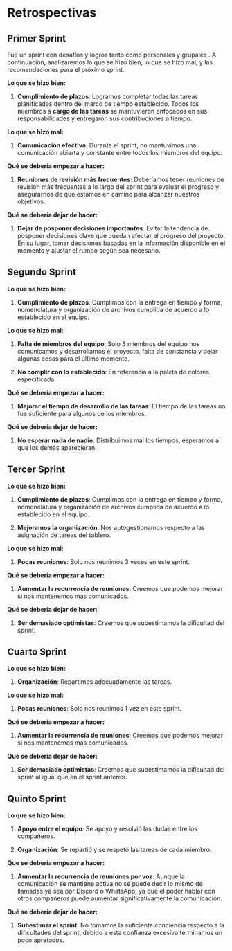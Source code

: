 # Retrospectivas

## Primer Sprint

Fue un sprint con desafíos y logros tanto como personales y grupales . A continuación, analizaremos lo que se hizo bien, lo que se hizo mal, y las recomendaciones para el próximo sprint.

**Lo que se hizo bien:**

1. **Cumplimiento de plazos**: Logramos completar todas las tareas planificadas dentro del marco de tiempo establecido. Todos los miembros a **cargo de las tareas** se mantuvieron enfocados en sus responsabilidades y entregaron sus contribuciones a tiempo.

**Lo que se hizo mal:**

1. **Comunicación efectiva**: Durante el sprint, no mantuvimos una comunicación abierta y constante entre todos los miembros del equipo.

**Qué se debería empezar a hacer:**

1. **Reuniones de revisión más frecuentes:** Deberíamos tener reuniones de revisión más frecuentes a lo largo del sprint para evaluar el progreso y asegurarnos de que estamos en camino para alcanzar nuestros objetivos.

**Qué se debería dejar de hacer:**

1. **Dejar de posponer decisiones importantes**: Evitar la tendencia de posponer decisiones clave que puedan afectar el progreso del proyecto. En su lugar, tomar decisiones basadas en la información disponible en el momento y ajustar el rumbo según sea necesario.

## Segundo Sprint

**Lo que se hizo bien:**

1. **Cumplimiento de plazos**: Cumplimos con la entrega en tiempo y forma, nomenclatura y organización de archivos cumplida de acuerdo a lo establecido en el equipo.

**Lo que se hizo mal:**

1. **Falta de miembros del equipo**: Solo 3 miembros del equipo nos comunicamos y desarrollamos el proyecto, falta de constancia y dejar algunas cosas para el último momento.

2. **No complir con lo establecido**: En referencia a la paleta de colores especificada.

**Qué se debería empezar a hacer:**

1. **Mejorar el tiempo de desarrollo de las tareas**: El tiempo de las tareas no fue suficiente para algunos de los miembros.

**Qué se debería dejar de hacer:**

1. **No esperar nada de nadie**: Distribuimos mal los tiempos, esperamos a que los demás aparecieran.

## Tercer Sprint

**Lo que se hizo bien:**

1. **Cumplimiento de plazos**: Cumplimos con la entrega en tiempo y forma, nomenclatura y organización de archivos cumplida de acuerdo a lo establecido en el equipo.

2. **Mejoramos la organización**: Nos autogestionamos respecto a las asignación de tareas del tablero.

**Lo que se hizo mal:**

1. **Pocas reuniones**: Solo nos reunimos 3 veces en este sprint.

**Qué se debería empezar a hacer:**

1. **Aumentar la recurrencia de reuniones**: Creemos que podemos mejorar si nos mantenemos mas comunicados.

**Qué se debería dejar de hacer:**

1. **Ser demasiado optimistas**: Creemos que subestimamos la dificultad del sprint.

## Cuarto Sprint

**Lo que se hizo bien:**

1. **Organización**: Repartimos adecuadamente las tareas.

**Lo que se hizo mal:**

1. **Pocas reuniones**: Solo nos reunimos 1 vez en este sprint.

**Qué se debería empezar a hacer:**

1. **Aumentar la recurrencia de reuniones**: Creemos que podemos mejorar si nos mantenemos mas comunicados.

**Qué se debería dejar de hacer:**

1. **Ser demasiado optimistas**: Creemos que subestimamos la dificultad del sprint al igual que en el sprint anterior.

## Quinto Sprint

**Lo que se hizo bien:**

1. **Apoyo entre el equipo**: Se apoyo y resolvió las dudas entre los compañeros.

2. **Organización**: Se repartió y se respetó las tareas de cada miembro. 

**Que se debería empezar a hacer:** 

1. **Aumentar la recurrencia de reuniones por voz**: Aunque la comunicación se mantiene activa no se puede decir lo mismo de llamadas ya sea por Discord o WhatsApp, ya que el poder hablar con otros compañeros puede aumentar significativamente la comunicación. 

**Qué se debería dejar de hacer:**

1. **Subestimar el sprint**: No tomamos la suficiente conciencia respecto a la dificultades del sprint, debido a esta confianza excesiva terminamos un poco apretados. 

